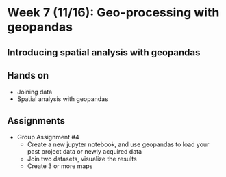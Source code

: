 # Week 7 (11/16): Geo-processing with geopandas

## Introducing spatial analysis with geopandas
## Hands on
*   Joining data
*   Spatial analysis with geopandas
## Assignments
*   Group Assignment #4
	*   Create a new jupyter notebook, and use geopandas to load your past project data or newly acquired data
	*   Join two datasets, visualize the results
	*   Create 3 or more maps

